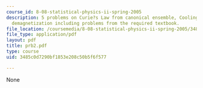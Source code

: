 ```yaml
---
course_id: 8-08-statistical-physics-ii-spring-2005
description: 5 problems on Curie?s Law from canonical ensemble, Cooling by adiabatic
  demagnetization including problems from the required textbook.
file_location: /coursemedia/8-08-statistical-physics-ii-spring-2005/3485c0d7290bf1853e208c50b5f6f577_prb2.pdf
file_type: application/pdf
layout: pdf
title: prb2.pdf
type: course
uid: 3485c0d7290bf1853e208c50b5f6f577

---
```

None